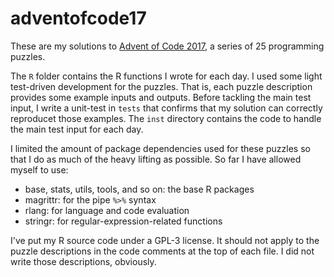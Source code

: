 # adventofcode17

These are my solutions to [Advent of Code 2017](http://adventofcode.com/2017), a
series of 25 programming puzzles.

The `R` folder contains the R functions I wrote for each day. I used some light
test-driven development for the puzzles. That is, each puzzle description
provides some example inputs and outputs. Before tackling the main test input, I
write a unit-test in `tests` that confirms that my solution can correctly
reproducet those examples. The `inst` directory contains the code to handle the
main test input for each day.

I limited the amount of package dependencies used for these puzzles so that I do
as much of the heavy lifting as possible. So far I have allowed myself to use:

* base, stats, utils, tools, and so on: the base R packages
* magrittr: for the pipe `%>%` syntax
* rlang: for language and code evaluation
* stringr: for regular-expression-related functions

I've put my R source code under a GPL-3 license. It should not apply to the
puzzle descriptions in the code comments at the top of each file. I did not
write those descriptions, obviously.
